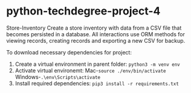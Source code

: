 # python-techdegree-project-4
Store-Inventory
Create a store inventory with data from a CSV file that becomes persisted in a database. All interactions use ORM methods for viewing records, creating records and exporting a new CSV for backup.

To download necessary dependencies for project:
1. Create a virtual environment in parent folder: `python3 -m venv env`
2. Activate virtual environemt: Mac-`source ./env/bin/activate` Windows-`.\env\Scripts\activate`
3. Install required dependencies: `pip3 install -r requirements.txt`
